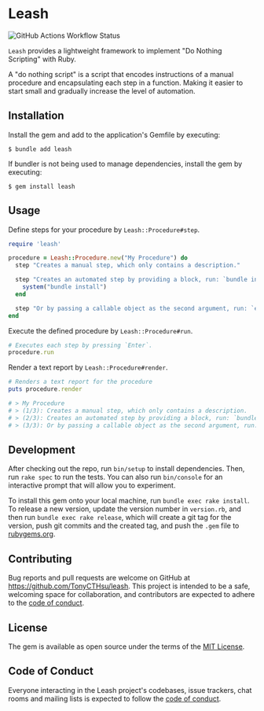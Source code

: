 # Leash

![GitHub Actions Workflow Status](https://img.shields.io/github/actions/workflow/status/TonyCTHsu/leash/test.yml?style=for-the-badge&logo=github)

`Leash` provides a lightweight framework to implement "Do Nothing Scripting" with Ruby.

A "do nothing script" is a script that encodes instructions of a manual procedure and encapsulating each step in a function. Making it easier to start small and gradually increase the level of automation.

## Installation

Install the gem and add to the application's Gemfile by executing:

    $ bundle add leash

If bundler is not being used to manage dependencies, install the gem by executing:

    $ gem install leash

## Usage

Define steps for your procedure by `Leash::Procedure#step`.

```ruby
require 'leash'

procedure = Leash::Procedure.new("My Procedure") do
  step "Creates a manual step, which only contains a description."

  step "Creates an automated step by providing a block, run: `bundle install`" do
    system("bundle install")
  end

  step "Or by passing a callable object as the second argument, run: `echo Hello!`", -> { system("echo Hello!") }
end

```

Execute the defined procedure by `Leash::Procedure#run`.

```ruby
# Executes each step by pressing `Enter`.
procedure.run
```

Render a text report by `Leash::Procedure#render`.

```ruby
# Renders a text report for the procedure
puts procedure.render

# > My Procedure
# > (1/3): Creates a manual step, which only contains a description.
# > (2/3): Creates an automated step by providing a block, run: `bundle install`
# > (3/3): Or by passing a callable object as the second argument, run: `echo Hello!`
```

## Development

After checking out the repo, run `bin/setup` to install dependencies. Then, run `rake spec` to run the tests. You can also run `bin/console` for an interactive prompt that will allow you to experiment.

To install this gem onto your local machine, run `bundle exec rake install`. To release a new version, update the version number in `version.rb`, and then run `bundle exec rake release`, which will create a git tag for the version, push git commits and the created tag, and push the `.gem` file to [rubygems.org](https://rubygems.org).

## Contributing

Bug reports and pull requests are welcome on GitHub at https://github.com/TonyCTHsu/leash. This project is intended to be a safe, welcoming space for collaboration, and contributors are expected to adhere to the [code of conduct](https://github.com/TonyCTHsu/leash/blob/master/CODE_OF_CONDUCT.md).

## License

The gem is available as open source under the terms of the [MIT License](https://opensource.org/licenses/MIT).

## Code of Conduct

Everyone interacting in the Leash project's codebases, issue trackers, chat rooms and mailing lists is expected to follow the [code of conduct](https://github.com/TonyCTHsu/leash/blob/master/CODE_OF_CONDUCT.md).
